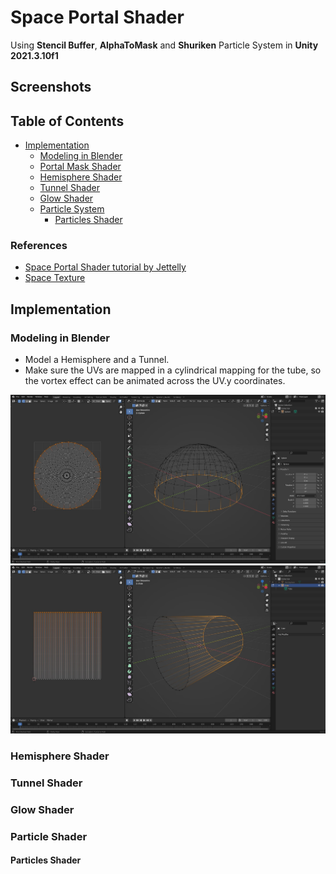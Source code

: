 # Space Portal Shader

Using **Stencil Buffer**, **AlphaToMask** and **Shuriken** Particle System in **Unity 2021.3.10f1**

## Screenshots

## Table of Contents

- [Implementation](#implementation)
  - [Modeling in Blender](#modeling-in-blender)
  - [Portal Mask Shader](#portal-mask-shader)
  - [Hemisphere Shader](#hemisphere-shader)
  - [Tunnel Shader](#tunnel-shader)
  - [Glow Shader](#glow-shader)
  - [Particle System](#particle-system)
    - [Particles Shader](#particles-shader)

### References

- [Space Portal Shader tutorial by Jettelly](https://www.youtube.com/watch?v=toQIuCtk2pI)
- [Space Texture](https://unsplash.com/photos/qtRF_RxCAo0)

## Implementation

### Modeling in Blender

- Model a Hemisphere and a Tunnel.
- Make sure the UVs are mapped in a cylindrical mapping for the tube, so the vortex effect can be animated across the UV.y coordinates.

![Picture](./docs/1.jpg)
![Picture](./docs/2.jpg)

### Hemisphere Shader

### Tunnel Shader

### Glow Shader

### Particle Shader

#### Particles Shader
